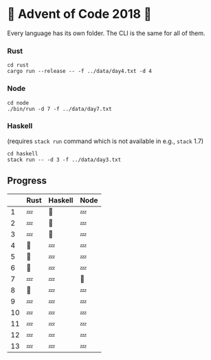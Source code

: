 # :christmas_tree: Advent of Code 2018 :santa:

Every language has its own folder. The CLI is the same for all of them.

### Rust

```shell
cd rust
cargo run --release -- -f ../data/day4.txt -d 4
```

### Node

```shell
cd node
./bin/run -d 7 -f ../data/day7.txt
```

### Haskell

(requires `stack run` command which is not available in e.g., `stack` 1.7)

```shell
cd haskell
stack run -- -d 3 -f ../data/day3.txt
```

## Progress

|     | Rust   | Haskell | Node   |
| --- | ------ | ------- | ------ |
| 1   | :zzz:  | :bell:  | :zzz:  |
| 2   | :zzz:  | :bell:  | :zzz:  |
| 3   | :zzz:  | :bell:  | :zzz:  |
| 4   | :bell: | :zzz:   | :zzz:  |
| 5   | :bell: | :zzz:   | :zzz:  |
| 6   | :bell: | :zzz:   | :zzz:  |
| 7   | :zzz:  | :zzz:   | :bell: |
| 8   | :bell: | :zzz:   | :zzz:  |
| 9   | :zzz:  | :zzz:   | :zzz:  |
| 10  | :zzz:  | :zzz:   | :zzz:  |
| 11  | :zzz:  | :zzz:   | :zzz:  |
| 12  | :zzz:  | :zzz:   | :zzz:  |
| 13  | :zzz:  | :zzz:   | :zzz:  |